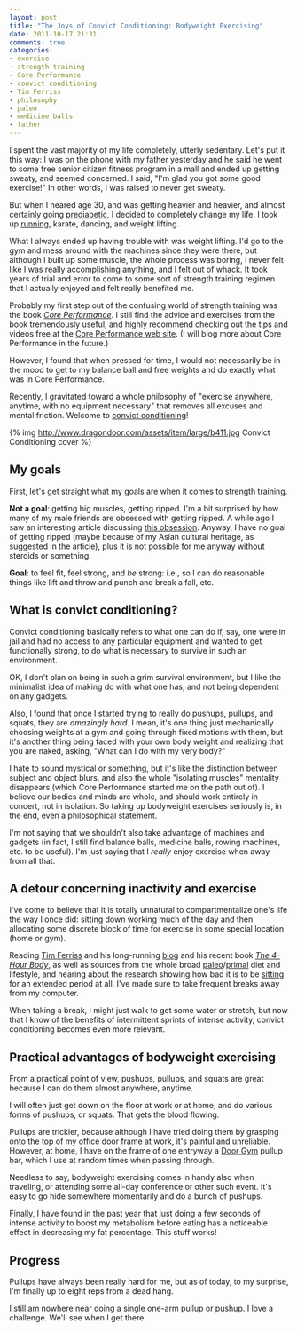 ```yaml
---
layout: post
title: "The Joys of Convict Conditioning: Bodyweight Exercising"
date: 2011-10-17 21:31
comments: true
categories:
- exercise
- strength training
- Core Performance
- convict conditioning
- Tim Ferriss
- philosophy
- paleo
- medicine balls
- father
---
```

I spent the vast majority of my life completely, utterly sedentary. Let's put it this way: I was on the phone with my father yesterday and he said he went to some free senior citizen fitness program in a mall and ended up getting sweaty, and seemed concerned. I said, "I'm glad you got some good exercise!" In other words, I was raised to never get sweaty.

But when I neared age 30, and was getting heavier and heavier, and almost certainly going [prediabetic](http://en.wikipedia.org/wiki/Prediabetes), I decided to completely change my life. I took up [running](/blog/categories/running/), karate, dancing, and weight lifting.

What I always ended up having trouble with was weight lifting. I'd go to the gym and mess around with the machines since they were there, but although I built up some muscle, the whole process was boring, I never felt like I was really accomplishing anything, and I felt out of whack. It took years of trial and error to come to some sort of strength training regimen that I actually enjoyed and felt really benefited me.

Probably my first step out of the confusing world of strength training was the book [*Core Performance*](http://store.coreperformance.com/store/Products/Core-Performance-Book__AP-BOOK.aspx). I still find the advice and exercises from the book tremendously useful, and highly recommend checking out the tips and videos free at the [Core Performance web site](http://www.coreperformance.com/). (I will blog more about Core Performance in the future.)

However, I found that when pressed for time, I would not necessarily be in the mood to get to my balance ball and free weights and do exactly what was in Core Performance.

Recently, I gravitated toward a whole philosophy of "exercise anywhere, anytime, with no equipment necessary" that removes all excuses and mental friction. Welcome to [convict conditioning](http://www.dragondoor.com/shop-by-department/books/b41/)!

{% img http://www.dragondoor.com/assets/item/large/b411.jpg Convict Conditioning cover %}

<!--more-->

## My goals

First, let's get straight what my goals are when it comes to strength training.

**Not a goal**: getting big muscles, getting ripped. I'm a bit surprised by how many of my male friends are obsessed with getting ripped. A while ago I saw an interesting article discussing [this obsession](http://www.freakonomics.com/2011/07/27/culture-bound-syndromes-run-amok/). Anyway, I have no goal of getting ripped (maybe because of my Asian cultural heritage, as suggested in the article), plus it is not possible for me anyway without steroids or something.

**Goal**: to feel fit, feel strong, and *be* strong: i.e., so I can do reasonable things like lift and throw and punch and break a fall, etc.

## What is convict conditioning?

Convict conditioning basically refers to what one can do if, say, one were in jail and had no access to any particular equipment and wanted to get functionally strong, to do what is necessary to survive in such an environment.

OK, I don't plan on being in such a grim survival environment, but I like the minimalist idea of making do with what one has, and not being dependent on any gadgets.

Also, I found that once I started trying to really do pushups, pullups, and squats, they are *amazingly hard*. I mean, it's one thing just mechanically choosing weights at a gym and going through fixed motions with them, but it's another thing being faced with your own body weight and realizing that you are naked, asking, "What can I do with my very body?"

I hate to sound mystical or something, but it's like the distinction between subject and object blurs, and also the whole "isolating muscles" mentality disappears (which Core Performance started me on the path out of). I believe our bodies and minds are whole, and should work entirely in concert, not in isolation. So taking up bodyweight exercises seriously is, in the end, even a philosophical statement.

I'm not saying that we shouldn't also take advantage of machines and gadgets (in fact, I still find balance balls, medicine balls, rowing machines, etc. to be useful). I'm just saying that I *really* enjoy exercise when away from all that.

## A detour concerning inactivity and exercise

 I've come to believe that it is totally unnatural to compartmentalize one's life the way I once did: sitting down working much of the day and then allocating some discrete block of time for exercise in some special location (home or gym).

Reading [Tim Ferriss](http://www.timferriss.com/) and his long-running [blog](http://www.fourhourworkweek.com/blog/) and his recent book [*The 4-Hour Body*](http://www.fourhourbody.com/), as well as sources from the whole broad [paleo](http://robbwolf.com/)/[primal](http://www.marksdailyapple.com/) diet and lifestyle, and hearing about the research showing how bad it is to be [sitting](http://www.geekosystem.com/sitting-health-dangers/) for an extended period at all, I've made sure to take frequent breaks away from my computer.

When taking a break, I might just walk to get some water or stretch, but now that I know of the benefits of intermittent sprints of intense activity, convict conditioning becomes even more relevant.

## Practical advantages of bodyweight exercising

From a practical point of view, pushups, pullups, and squats are great because I can do them almost anywhere, anytime.

I will often just get down on the floor at work or at home, and do various forms of pushups, or squats. That gets the blood flowing.

Pullups are trickier, because although I have tried doing them by grasping onto the top of my office door frame at work, it's painful and unreliable.  However, at home, I have on the frame of one entryway a [Door Gym](http://www.doorgym.net/) pullup bar, which I use at random times when passing through.

Needless to say, bodyweight exercising comes in handy also when traveling, or attending some all-day conference or other such event. It's easy to go hide somewhere momentarily and do a bunch of pushups.

Finally, I have found in the past year that just doing a few seconds of intense activity to boost my metabolism before eating has a noticeable effect in decreasing my fat percentage. This stuff works!

## Progress

Pullups have always been really hard for me, but as of today, to my surprise, I'm finally up to eight reps from a dead hang.

I still am nowhere near doing a single one-arm pullup or pushup. I love a challenge. We'll see when I get there.
